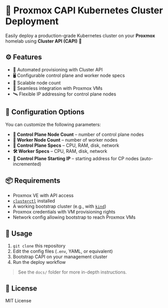 # 🚀 Proxmox CAPI Kubernetes Cluster Deployment

Easily deploy a production-grade Kubernetes cluster on your **Proxmox** homelab using **Cluster API (CAPI)** 🧩

## ⚙️ Features

- 🧠 Automated provisioning with Cluster API
- 🖥️ Configurable control plane and worker node specs
- 🔁 Scalable node count
- 🔌 Seamless integration with Proxmox VMs
- 🛰️ Flexible IP addressing for control plane nodes

## 🧾 Configuration Options

You can customize the following parameters:

- **🧱 Control Plane Node Count** – number of control plane nodes
- **🔧 Worker Node Count** – number of worker nodes
- **🧮 Control Plane Specs** – CPU, RAM, disk, network
- **🛠️ Worker Specs** – CPU, RAM, disk, network
- **📡 Control Plane Starting IP** – starting address for CP nodes (auto-incremented)

## 📦 Requirements

- Proxmox VE with API access
- [`clusterctl`](https://cluster-api.sigs.k8s.io/) installed
- A working bootstrap cluster (e.g., with [`kind`](https://kind.sigs.k8s.io/))
- Proxmox credentials with VM provisioning rights
- Network config allowing bootstrap to reach Proxmox VMs

## 🚦 Usage

1. `git clone` this repository
2. Edit the config files (`.env`, YAML, or equivalent)
3. Bootstrap CAPI on your management cluster
4. Run the deploy workflow

> See the `docs/` folder for more in-depth instructions.

## 🪪 License

MIT License
